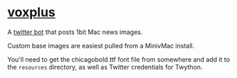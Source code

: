 # [voxplus](http://twitter.com/vox_plus)
A [twitter bot](http://twitter.com/vox_plus) that posts 1bit Mac news images.

Custom base images are easiest pulled from a MinivMac install.

You'll need to get the chicagobold.ttf font file from somewhere and add it to the `resources` directory, as well as Twitter credentials for Twython.
